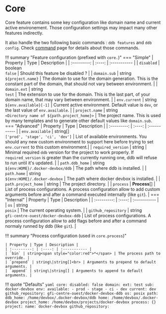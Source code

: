 Core
===

Core feature contains some key configuration like domain name and current active environement. Those configuration 
settings may impact many other features indirectly.

It also handle the two following basic commands : `ddb features` and `ddb config`. Check [command](../commands.md) page for details about those commands.


!!! summary "Feature configuration (prefixed with `core.`)"
    === "Simple"
        | Property | Type | Description |
        | :---------: | :----: | :----------- |
        | `disabled` | boolean<br>`false` | Should this feature be disabled ? |
        | `domain.sub` | string<br>`${project.name}` | The domain to use for the domain generation. This is the constant part of the domain, that should not vary between environment. |
        | `domain.ext` | string<br>`test` | The extension to use for the domain. This is the last part, of your domain name, that may vary between environment. |
        | `env.current` | string<br>`${env.available}[-1]` | Current active environment. Default value is `dev`, or the last value of `env.available`. |
        | `project.name` | string<br>`<Directory name of ${path.project_home}>` | The project name. This is used by many templates and to generate other default values like `domain.sub`.
    === "Advanced"
        | Property | Type | Description |
        | :---------: | :----: | :----------- |
        | `env.available` | string[]<br>`['prod', 'stage', 'ci', 'dev']` | List of available environments. You should any new custom environment to support here before trying to set `env.current` to this custom environment.|
        | `required_version` | string | Minimal required `ddb` version for the project to work properly. If `required_version` is greater than the currently running one, ddb will refuse to run until it's updated. |
        | `path.ddb_home` | string<br>`${env:HOME}/.docker-devbox/ddb` | The path where ddb is installed. |
        | `path.home` | string<br>`${env:HOME}/.docker-devbox` | The path where docker devbox is installed. |
        | `path.project_home` | string | The project directory. |
        | `process` | **Process**[] | List of process configurations. A process configuration allow to add custom arguments before and after a command executed internally (like `git`). |
    === "Internal"
        | Property | Type | Description |
        | :---------: | :----: | :----------- |
        | `os` | string<br>`posix` | The current operating system. |
        | `github_repository` | string<br>`gfi-centre-ouest/docker-devbox-ddb` | List of process configurations. A process configuration allow to add flags before and after a command normaly runned by ddb (like `git`). |

!!! summary "Process configuration (used in `core.process`)"

    | Property | Type | Description |
    | :---------: | :----: | :----------- |
    | `bin` | string<span style="color:red">*</span> | The process path to override. |
    | `prepend` | string\|string[]<br> | Arguments to prepend to default arguments. |
    | `append` | string\|string[] | Arguments to append to default arguments. |

!!! quote "Defaults"
    ```yaml
    core:
      disabled: false
      domain:
        ext: test
        sub: docker-devbox
      env:
        available:
        - prod
        - stage
        - ci
        - dev
        current: dev
      github_repository: gfi-centre-ouest/docker-devbox-ddb
      os: posix
      path:
        ddb_home: /home/devbox/.docker-devbox/ddb
        home: /home/devbox/.docker-devbox
        project_home: /home/devbox/projects/docker-devbox
      process: {}
      project:
        name: docker-devbox
      github_repository:
    ```
